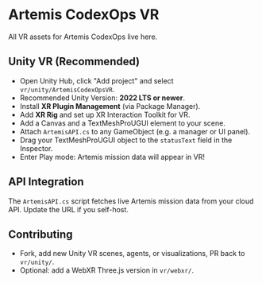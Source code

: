 # Artemis CodexOps VR

All VR assets for Artemis CodexOps live here.

## Unity VR (Recommended)

- Open Unity Hub, click "Add project" and select `vr/unity/ArtemisCodexOpsVR`.
- Recommended Unity Version: **2022 LTS or newer**.
- Install **XR Plugin Management** (via Package Manager).
- Add **XR Rig** and set up XR Interaction Toolkit for VR.
- Add a Canvas and a TextMeshProUGUI element to your scene.
- Attach `ArtemisAPI.cs` to any GameObject (e.g. a manager or UI panel).
- Drag your TextMeshProUGUI object to the `statusText` field in the Inspector.
- Enter Play mode: Artemis mission data will appear in VR!

## API Integration

The `ArtemisAPI.cs` script fetches live Artemis mission data from your cloud API.
Update the URL if you self-host.

## Contributing

- Fork, add new Unity VR scenes, agents, or visualizations, PR back to `vr/unity/`.
- Optional: add a WebXR Three.js version in `vr/webxr/`.

